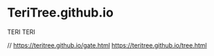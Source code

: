 # TeriTree.github.io
TERI TERI


// https://teritree.github.io/gate.html
https://teritree.github.io/tree.html
